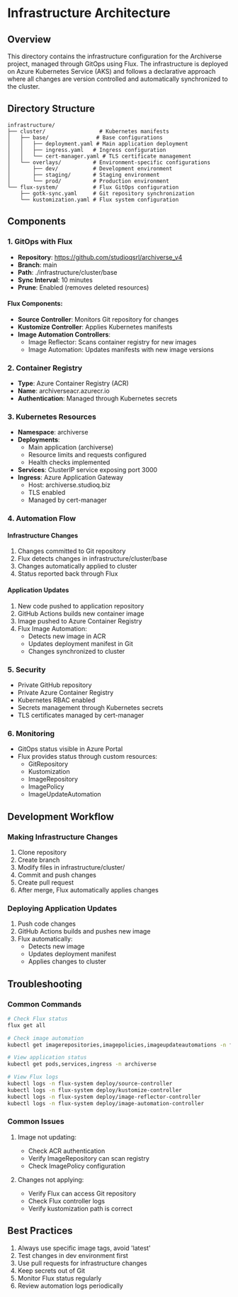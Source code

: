 # Infrastructure Architecture

## Overview
This directory contains the infrastructure configuration for the Archiverse project, managed through GitOps using Flux. The infrastructure is deployed on Azure Kubernetes Service (AKS) and follows a declarative approach where all changes are version controlled and automatically synchronized to the cluster.

## Directory Structure
```
infrastructure/
├── cluster/                 # Kubernetes manifests
│   ├── base/               # Base configurations
│   │   ├── deployment.yaml # Main application deployment
│   │   ├── ingress.yaml   # Ingress configuration
│   │   └── cert-manager.yaml # TLS certificate management
│   └── overlays/          # Environment-specific configurations
│       ├── dev/           # Development environment
│       ├── staging/       # Staging environment
│       └── prod/          # Production environment
└── flux-system/           # Flux GitOps configuration
    ├── gotk-sync.yaml     # Git repository synchronization
    └── kustomization.yaml # Flux system configuration

```

## Components

### 1. GitOps with Flux
- **Repository**: https://github.com/studioqsrl/archiverse_v4
- **Branch**: main
- **Path**: ./infrastructure/cluster/base
- **Sync Interval**: 10 minutes
- **Prune**: Enabled (removes deleted resources)

#### Flux Components:
- **Source Controller**: Monitors Git repository for changes
- **Kustomize Controller**: Applies Kubernetes manifests
- **Image Automation Controllers**:
  - Image Reflector: Scans container registry for new images
  - Image Automation: Updates manifests with new image versions

### 2. Container Registry
- **Type**: Azure Container Registry (ACR)
- **Name**: archiverseacr.azurecr.io
- **Authentication**: Managed through Kubernetes secrets

### 3. Kubernetes Resources
- **Namespace**: archiverse
- **Deployments**: 
  - Main application (archiverse)
  - Resource limits and requests configured
  - Health checks implemented
- **Services**: ClusterIP service exposing port 3000
- **Ingress**: Azure Application Gateway
  - Host: archiverse.studioq.biz
  - TLS enabled
  - Managed by cert-manager

### 4. Automation Flow

#### Infrastructure Changes
1. Changes committed to Git repository
2. Flux detects changes in infrastructure/cluster/base
3. Changes automatically applied to cluster
4. Status reported back through Flux

#### Application Updates
1. New code pushed to application repository
2. GitHub Actions builds new container image
3. Image pushed to Azure Container Registry
4. Flux Image Automation:
   - Detects new image in ACR
   - Updates deployment manifest in Git
   - Changes synchronized to cluster

### 5. Security
- Private GitHub repository
- Private Azure Container Registry
- Kubernetes RBAC enabled
- Secrets management through Kubernetes secrets
- TLS certificates managed by cert-manager

### 6. Monitoring
- GitOps status visible in Azure Portal
- Flux provides status through custom resources:
  - GitRepository
  - Kustomization
  - ImageRepository
  - ImagePolicy
  - ImageUpdateAutomation

## Development Workflow

### Making Infrastructure Changes
1. Clone repository
2. Create branch
3. Modify files in infrastructure/cluster/
4. Commit and push changes
5. Create pull request
6. After merge, Flux automatically applies changes

### Deploying Application Updates
1. Push code changes
2. GitHub Actions builds and pushes new image
3. Flux automatically:
   - Detects new image
   - Updates deployment manifest
   - Applies changes to cluster

## Troubleshooting

### Common Commands
```bash
# Check Flux status
flux get all

# Check image automation
kubectl get imagerepositories,imagepolicies,imageupdateautomations -n flux-system

# View application status
kubectl get pods,services,ingress -n archiverse

# View Flux logs
kubectl logs -n flux-system deploy/source-controller
kubectl logs -n flux-system deploy/kustomize-controller
kubectl logs -n flux-system deploy/image-reflector-controller
kubectl logs -n flux-system deploy/image-automation-controller
```

### Common Issues
1. Image not updating:
   - Check ACR authentication
   - Verify ImageRepository can scan registry
   - Check ImagePolicy configuration

2. Changes not applying:
   - Verify Flux can access Git repository
   - Check Flux controller logs
   - Verify kustomization path is correct

## Best Practices
1. Always use specific image tags, avoid 'latest'
2. Test changes in dev environment first
3. Use pull requests for infrastructure changes
4. Keep secrets out of Git
5. Monitor Flux status regularly
6. Review automation logs periodically
